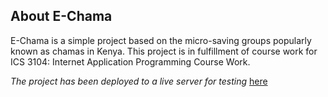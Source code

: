 
## About E-Chama

E-Chama is a simple project based on the micro-saving groups popularly known as chamas in Kenya. This project is in fulfillment of course work for ICS 3104: Internet Application Programming Course Work.

*The project has been deployed to a live server for testing* [here](https://mchamatest.jeffreykingori.dev/ "M-Chama Welcome")




